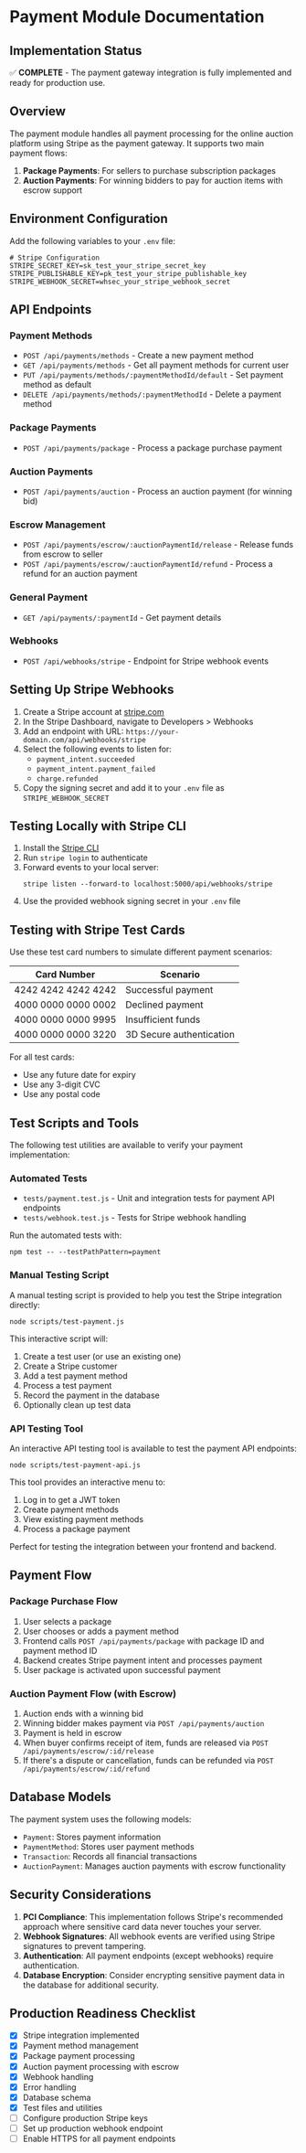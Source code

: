 # Payment Module Documentation

## Implementation Status
✅ **COMPLETE** - The payment gateway integration is fully implemented and ready for production use.

## Overview
The payment module handles all payment processing for the online auction platform using Stripe as the payment gateway. It supports two main payment flows:

1. **Package Payments**: For sellers to purchase subscription packages
2. **Auction Payments**: For winning bidders to pay for auction items with escrow support

## Environment Configuration
Add the following variables to your `.env` file:

```
# Stripe Configuration
STRIPE_SECRET_KEY=sk_test_your_stripe_secret_key
STRIPE_PUBLISHABLE_KEY=pk_test_your_stripe_publishable_key
STRIPE_WEBHOOK_SECRET=whsec_your_stripe_webhook_secret
```

## API Endpoints

### Payment Methods
- `POST /api/payments/methods` - Create a new payment method
- `GET /api/payments/methods` - Get all payment methods for current user
- `PUT /api/payments/methods/:paymentMethodId/default` - Set payment method as default
- `DELETE /api/payments/methods/:paymentMethodId` - Delete a payment method

### Package Payments
- `POST /api/payments/package` - Process a package purchase payment

### Auction Payments
- `POST /api/payments/auction` - Process an auction payment (for winning bid)

### Escrow Management
- `POST /api/payments/escrow/:auctionPaymentId/release` - Release funds from escrow to seller
- `POST /api/payments/escrow/:auctionPaymentId/refund` - Process a refund for an auction payment

### General Payment
- `GET /api/payments/:paymentId` - Get payment details

### Webhooks
- `POST /api/webhooks/stripe` - Endpoint for Stripe webhook events

## Setting Up Stripe Webhooks

1. Create a Stripe account at [stripe.com](https://stripe.com)
2. In the Stripe Dashboard, navigate to Developers > Webhooks
3. Add an endpoint with URL: `https://your-domain.com/api/webhooks/stripe`
4. Select the following events to listen for:
   - `payment_intent.succeeded`
   - `payment_intent.payment_failed`
   - `charge.refunded`
5. Copy the signing secret and add it to your `.env` file as `STRIPE_WEBHOOK_SECRET`

## Testing Locally with Stripe CLI

1. Install the [Stripe CLI](https://stripe.com/docs/stripe-cli)
2. Run `stripe login` to authenticate
3. Forward events to your local server:
   ```
   stripe listen --forward-to localhost:5000/api/webhooks/stripe
   ```
4. Use the provided webhook signing secret in your `.env` file

## Testing with Stripe Test Cards

Use these test card numbers to simulate different payment scenarios:

| Card Number         | Scenario                |
|---------------------|-------------------------|
| 4242 4242 4242 4242 | Successful payment      |
| 4000 0000 0000 0002 | Declined payment        |
| 4000 0000 0000 9995 | Insufficient funds      |
| 4000 0000 0000 3220 | 3D Secure authentication|

For all test cards:
- Use any future date for expiry
- Use any 3-digit CVC
- Use any postal code

## Test Scripts and Tools

The following test utilities are available to verify your payment implementation:

### Automated Tests
- `tests/payment.test.js` - Unit and integration tests for payment API endpoints
- `tests/webhook.test.js` - Tests for Stripe webhook handling

Run the automated tests with:
```
npm test -- --testPathPattern=payment
```

### Manual Testing Script
A manual testing script is provided to help you test the Stripe integration directly:

```
node scripts/test-payment.js
```

This interactive script will:
1. Create a test user (or use an existing one)
2. Create a Stripe customer
3. Add a test payment method
4. Process a test payment
5. Record the payment in the database
6. Optionally clean up test data

### API Testing Tool
An interactive API testing tool is available to test the payment API endpoints:

```
node scripts/test-payment-api.js
```

This tool provides an interactive menu to:
1. Log in to get a JWT token
2. Create payment methods
3. View existing payment methods
4. Process a package payment

Perfect for testing the integration between your frontend and backend.

## Payment Flow

### Package Purchase Flow
1. User selects a package
2. User chooses or adds a payment method
3. Frontend calls `POST /api/payments/package` with package ID and payment method ID
4. Backend creates Stripe payment intent and processes payment
5. User package is activated upon successful payment

### Auction Payment Flow (with Escrow)
1. Auction ends with a winning bid
2. Winning bidder makes payment via `POST /api/payments/auction`
3. Payment is held in escrow
4. When buyer confirms receipt of item, funds are released via `POST /api/payments/escrow/:id/release`
5. If there's a dispute or cancellation, funds can be refunded via `POST /api/payments/escrow/:id/refund`

## Database Models
The payment system uses the following models:
- `Payment`: Stores payment information
- `PaymentMethod`: Stores user payment methods
- `Transaction`: Records all financial transactions
- `AuctionPayment`: Manages auction payments with escrow functionality

## Security Considerations

1. **PCI Compliance**: This implementation follows Stripe's recommended approach where sensitive card data never touches your server.
2. **Webhook Signatures**: All webhook events are verified using Stripe signatures to prevent tampering.
3. **Authentication**: All payment endpoints (except webhooks) require authentication.
4. **Database Encryption**: Consider encrypting sensitive payment data in the database for additional security.

## Production Readiness Checklist

- [x] Stripe integration implemented
- [x] Payment method management
- [x] Package payment processing
- [x] Auction payment processing with escrow
- [x] Webhook handling
- [x] Error handling
- [x] Database schema
- [x] Test files and utilities
- [ ] Configure production Stripe keys
- [ ] Set up production webhook endpoint
- [ ] Enable HTTPS for all payment endpoints 